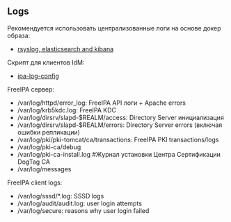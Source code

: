 ## Logs
Рекомендуется использовать централизованные логи на основе докер образа: 
* [rsyslog, elasticsearch and kibana](https://github.com/pschiffe/rsyslog-elasticsearch-kibana)
  
Скрипт для клиентов IdM:
* [ipa-log-config](https://github.com/pschiffe/ipa-log-config)
  
FreeIPA сервер:
* /var/log/httpd/error_log: FreeIPA API логи + Apache errors
* /var/log/krb5kdc.log: FreeIPA KDC
* /var/log/dirsrv/slapd-$REALM/access: Directory Server инициализация
* /var/log/dirsrv/slapd-$REALM/errors: Directory Server errors (включая ошибки репликации)
* /var/log/pki/pki-tomcat/ca/transactions: FreeIPA PKI transactions/logs
* /var/log/pki-ca/debug
* /var/log/pki-ca-install.log #Журнал установки Центра Сертификации DogTag CA
* /var/log/messages
  
FreeIPA client logs:
* /var/log/sssd/*.log: SSSD logs
* /var/log/audit/audit.log: user login attempts
* /var/log/secure: reasons why user login failed
